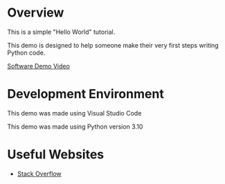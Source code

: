 # Overview

This is a simple "Hello World" tutorial.

This demo is designed to help someone make their very first steps writing Python code.

[Software Demo Video](https://youtu.be/9ULNmsNRl00)

# Development Environment

This demo was made using Visual Studio Code

This demo was made using Python version 3.10

# Useful Websites
* [Stack Overflow](https://stackoverflow.com/)
